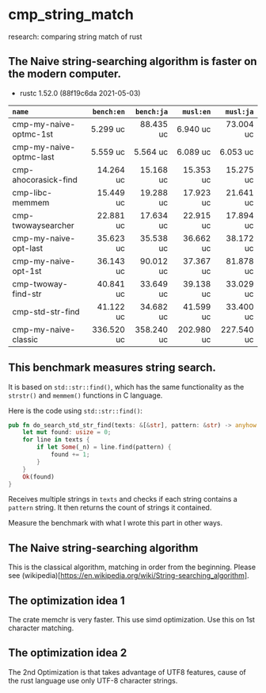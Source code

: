 # cmp_string_match
research: comparing string match of rust

## The Naive string-searching algorithm is faster on the modern computer.

- rustc 1.52.0 (88f19c6da 2021-05-03)

|         `name`          | `bench:en`  | `bench:ja`  |  `musl:en`  |  `musl:ja`  |
|:------------------------|------------:|------------:|------------:|------------:|
| cmp-my-naive-optmc-1st  |    5.299 uc |   88.435 uc |    6.940 uc |   73.004 uc |
| cmp-my-naive-optmc-last |    5.559 uc |    5.564 uc |    6.089 uc |    6.053 uc |
| cmp-ahocorasick-find    |   14.264 uc |   15.168 uc |   15.353 uc |   15.275 uc |
| cmp-libc-memmem         |   15.449 uc |   19.288 uc |   17.923 uc |   21.641 uc |
| cmp-twowaysearcher      |   22.881 uc |   17.634 uc |   22.915 uc |   17.894 uc |
| cmp-my-naive-opt-last   |   35.623 uc |   35.538 uc |   36.662 uc |   38.172 uc |
| cmp-my-naive-opt-1st    |   36.143 uc |   90.012 uc |   37.367 uc |   81.878 uc |
| cmp-twoway-find-str     |   40.841 uc |   33.649 uc |   39.138 uc |   33.029 uc |
| cmp-std-str-find        |   41.122 uc |   34.682 uc |   41.599 uc |   33.400 uc |
| cmp-my-naive-classic    |  336.520 uc |  358.240 uc |  202.980 uc |  227.540 uc |

## This benchmark measures string search.

It is based on `std::str::find()`, which has the same functionality
as the `strstr()` and `memmem()` functions in C language.

Here is the code using `std::str::find()`:

```rust
pub fn do_search_std_str_find(texts: &[&str], pattern: &str) -> anyhow::Result<usize> {
    let mut found: usize = 0;
    for line in texts {
        if let Some(_n) = line.find(pattern) {
            found += 1;
        }
    }
    Ok(found)
}
```

Receives multiple strings in `texts` and checks if each string contains
a `pattern` string. It then returns the count of strings it contained.

Measure the benchmark with what I wrote this part in other ways.

## The Naive string-searching algorithm

This is the classical algorithm, matching in order from the beginning.
Please see (wikipedia)[https://en.wikipedia.org/wiki/String-searching_algorithm].

## The optimization idea 1

The crate memchr is very faster. This use simd optimization.
Use this on 1st character matching.

## The optimization idea 2

The 2nd Optimization is that takes advantage of UTF8 features,
cause of the rust language use only UTF-8 character strings.

